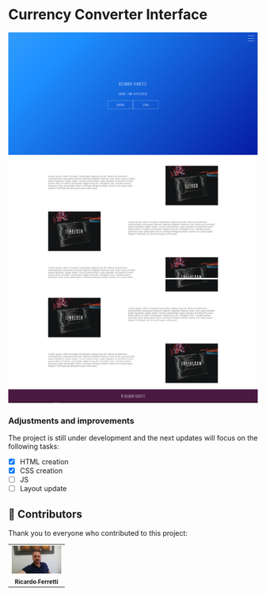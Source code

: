 # Currency Converter Interface

<img src="./img/print1.png" width="600px">
<img src="./img/print2.png" width="600px">
<img src="./img/print3.png" width="600px">

### Adjustments and improvements

The project is still under development and the next updates will focus on the following tasks:

- [x] HTML creation
- [x] CSS creation
- [ ] JS
- [ ] Layout update

## 🤝 Contributors

Thank you to everyone who contributed to this project:

<table>
  <tr>
    <td align="center">
      <a href="#">
        <img src="./img/ricardoferretti.jpeg" width="100px;" alt="Foto Ricardo Ferretti"/><br>
        <sub>
          <b>Ricardo Ferretti</b>
        </sub>
      </a>
    </td>
  </tr>
</table>
